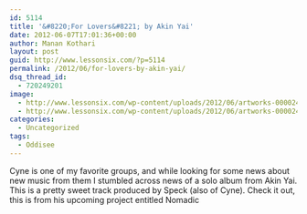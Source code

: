 ```yaml
---
id: 5114
title: '&#8220;For Lovers&#8221; by Akin Yai'
date: 2012-06-07T17:01:36+00:00
author: Manan Kothari
layout: post
guid: http://www.lessonsix.com/?p=5114
permalink: /2012/06/for-lovers-by-akin-yai/
dsq_thread_id:
  - 720249201
image:
  - http://www.lessonsix.com/wp-content/uploads/2012/06/artworks-000024372530-ogooqk-original.jpg
  - http://www.lessonsix.com/wp-content/uploads/2012/06/artworks-000024372530-ogooqk-original.jpg
categories:
  - Uncategorized
tags:
  - Oddisee
---
```

Cyne is one of my favorite groups, and while looking for some news about new music from them I stumbled across news of a solo album from Akin Yai. This is a pretty sweet track produced by Speck (also of Cyne). Check it out, this is from his upcoming project entitled Nomadic